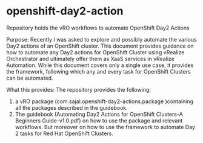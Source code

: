# openshift-day2-action
Repository holds the vRO workflows to automate OpenShift Day2 Actions

Purpose:
Recently I was asked to explore and possibly automate the various Day2 actions of an OpenShift cluster. This document provides guidance on how to automate any Day2 actions for OpenShift Cluster using vRealize Orchestrator and ultimately offer them as XaaS services in vRealize Automation.
While this document covers only a single use case, it provides the framework, following which any and every task for OpenShift Clusters can be automated.

What this provides:
The repository provides the following:
1. a vRO package (com.sajal.openshift-day2-actions.package )containing all the packages described in the guidebook. 
2. The guidebook (Automating Day2 Actions for OpenShift Clusters-A Beginners Guide-v1.0.pdf) on how to use the package and relevant workflows. But moreover on how to use the framework to automate Day 2 tasks for Red Hat OpenShift Clusters.
